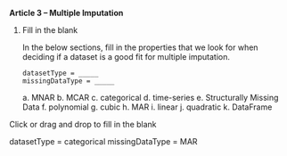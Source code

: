 **Article 3 – Multiple Imputation**

1.  Fill in the blank

    In the below sections, fill in the properties that we look for when deciding if a dataset is a good fit for multiple imputation.

        datasetType = _____
        missingDataType = _____

    a.  MNAR
    b.  MCAR
    c.  categorical
    d.  time-series
    e.  Structurally Missing Data
    f.  polynomial
    g.  cubic
    h.  MAR
    i.  linear
    j.  quadratic
    k.  DataFrame

Click or drag and drop to fill in the blank

datasetType = categorical
missingDataType = MAR

